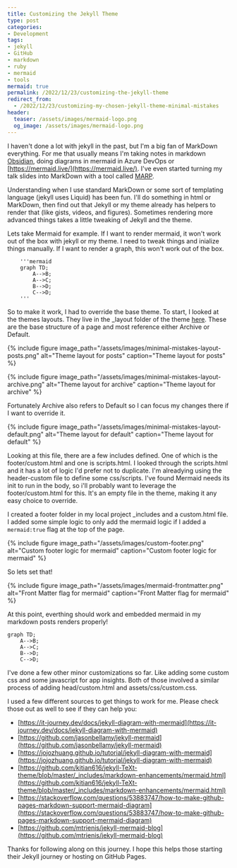 ```yaml
---
title: Customizing the Jekyll Theme
type: post
categories:
- Development
tags:
- jekyll
- GitHub
- markdown
- ruby
- mermaid
- tools
mermaid: true
permalink: /2022/12/23/customizing-the-jekyll-theme
redirect_from:
  - /2022/12/23/customizing-my-chosen-jekyll-theme-minimal-mistakes
header:
  teaser: /assets/images/mermaid-logo.png
  og_image: /assets/images/mermaid-logo.png
---
```


I haven't done a lot with jekyll in the past, but I'm a big fan of MarkDown everything. For me that usually means I'm taking notes in markdown [Obsidian](https://obsidian.md), doing diagrams in mermaid in Azure DevOps or [https://mermaid.live/](https://mermaid.live/). I've even started turning my talk slides into MarkDown with a tool called [MARP](https://marp.app/).

Understanding when I use standard MarkDown or some sort of templating language (jekyll uses Liquid) has been fun. I'll do something in html or MarkDown, then find out that Jekyll or my theme already has helpers to render that (like gists, videos, and figures). Sometimes rendering more advanced things takes a little tweaking of Jekyll and the theme.

Lets take Mermaid for example.  If I want to render mermaid, it won't work out of the box with jekyll or my theme. I need to tweak things and inialize things manually. If I want to render a graph, this won't work out of the box. 

```
    '''mermaid
    graph TD;
        A-->B;
        A-->C;
        B-->D;
        C-->D;
    '''
```

So to make it work, I had to override the base theme. To start, I looked at the themes layouts. They live in the _layout folder of the theme [here](https://github.com/mmistakes/minimal-mistakes/tree/master/_layouts). These are the base structure of a page and most reference either Archive or Default. 

{% include figure image_path="/assets/images/minimal-mistakes-layout-posts.png" alt="Theme layout for posts" caption="Theme layout for posts" %}

{% include figure image_path="/assets/images/minimal-mistakes-layout-archive.png" alt="Theme layout for archive" caption="Theme layout for archive" %}

Fortunately Archive also refers to Default so I can focus my changes there if I want to override it. 

{% include figure image_path="/assets/images/minimal-mistakes-layout-default.png" alt="Theme layout for default" caption="Theme layout for default" %}

Looking at this file, there are a few includes defined. One of which is the footer/custom.html and one is scripts.html. I looked through the scripts.html and it has a lot of logic I'd prefer not to duplicate. I'm alreadying using the header-custom file to define some css/scripts. I've found Mermaid needs its init to run in the body, so i'll probably want to leverage the footer/custom.html for this. It's an empty file in the theme, making it any easy choice to override.

I created a footer folder in my local project _includes and a custom.html file. I added some simple logic to only add the mermaid logic if I added a ```mermaid:true``` flag at the top of the page.

{% include figure image_path="/assets/images/custom-footer.png" alt="Custom footer logic for mermaid" caption="Custom footer logic for mermaid" %}

So lets set that!

{% include figure image_path="/assets/images/mermaid-frontmatter.png" alt="Front Matter flag for mermaid" caption="Front Matter flag for mermaid" %}

At this point, everthing should work and embedded mermaid in my markdown posts renders properly!

```mermaid
graph TD;
    A-->B;
    A-->C;
    B-->D;
    C-->D;
```

I've done a few other minor customizations so far. Like adding some custom css and some javascript for app insights. Both of those involved a similar process of adding head/custom.html and assets/css/custom.css. 

I used a few different sources to get things to work for me. Please check those out as well to see if they can help you:

- [https://it-journey.dev/docs/jekyll-diagram-with-mermaid](https://it-journey.dev/docs/jekyll-diagram-with-mermaid)
- [https://github.com/jasonbellamy/jekyll-mermaid](https://github.com/jasonbellamy/jekyll-mermaid)
- [https://jojozhuang.github.io/tutorial/jekyll-diagram-with-mermaid](https://jojozhuang.github.io/tutorial/jekyll-diagram-with-mermaid)
- [https://github.com/kitian616/jekyll-TeXt-theme/blob/master/_includes/markdown-enhancements/mermaid.html](https://github.com/kitian616/jekyll-TeXt-theme/blob/master/_includes/markdown-enhancements/mermaid.html)
- [https://stackoverflow.com/questions/53883747/how-to-make-github-pages-markdown-support-mermaid-diagram](https://stackoverflow.com/questions/53883747/how-to-make-github-pages-markdown-support-mermaid-diagram)
- [https://github.com/mtrienis/jekyll-mermaid-blog](https://github.com/mtrienis/jekyll-mermaid-blog)

Thanks for following along on this journey. I hope this helps those starting their Jekyll journey or hosting on GitHub Pages.
